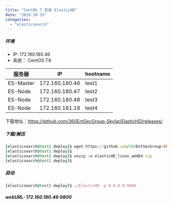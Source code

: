 ```yaml
---
title: "CentOS 7 安装 ElasticHD"
date: "2019-10-15"
categories: 
  - "elasticsearch"
---
```


##### 环境

- IP: 172.160.180.46
- 系统： CentOS 7.6

| 服务器 | IP | hostname |
| --- | --- | --- |
| ES-Master | 172.160.180.46 | test1 |
| ES-Node | 172.160.180.47 | test2 |
| ES-Node | 172.160.180.48 | test3 |
| ES-Node | 172.160.181.18 | test4 |

下载地址：https://github.com/360EntSecGroup-Skylar/ElasticHD/releases/

##### 下载/解压

```ruby
[elasticsearch@test1 deploy]$ wget https://github.com/360EntSecGroup-Skylar/ElasticHD/releases/download/1.4/elasticHD_linux_amd64.zip
[elasticsearch@test1 deploy]$
[elasticsearch@test1 deploy]$ unzip -o elasticHD_linux_amd64.zip
[elasticsearch@test1 deploy]$
```

##### 启动

```ruby
[elasticsearch@test1 deploy]$ ./ElasticHD -p 0.0.0.0:9800
```

##### webURL: 172.160.180.46:9800
